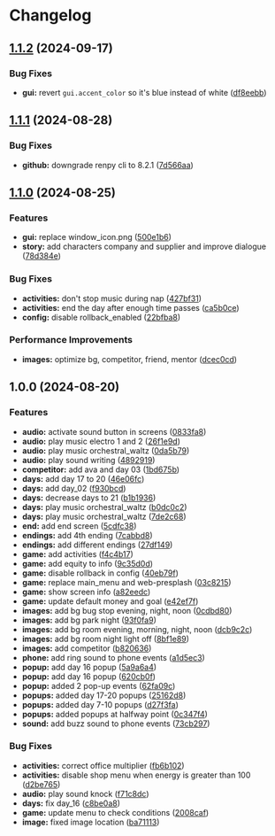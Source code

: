 # Changelog

## [1.1.2](https://github.com/remarkablegames/built-to-scale/compare/v1.1.1...v1.1.2) (2024-09-17)


### Bug Fixes

* **gui:** revert `gui.accent_color` so it's blue instead of white ([df8eebb](https://github.com/remarkablegames/built-to-scale/commit/df8eebbee7c474da36cf74311808c063ccfe7d1d))

## [1.1.1](https://github.com/remarkablegames/built-to-scale/compare/v1.1.0...v1.1.1) (2024-08-28)

### Bug Fixes

* **github:** downgrade renpy cli to 8.2.1 ([7d566aa](https://github.com/remarkablegames/built-to-scale/commit/7d566aad89c9d56351a035434d9cd34c3b9ac67f))

## [1.1.0](https://github.com/remarkablegames/built-to-scale/compare/v1.0.0...v1.1.0) (2024-08-25)

### Features

* **gui:** replace window_icon.png ([500e1b6](https://github.com/remarkablegames/built-to-scale/commit/500e1b6d2e1473723a38e343dea060ea9fd28105))
* **story:** add characters company and supplier and improve dialogue ([78d384e](https://github.com/remarkablegames/built-to-scale/commit/78d384ee97bcc361f3e70e11b6ad747adfcee5e7))

### Bug Fixes

* **activities:** don't stop music during nap ([427bf31](https://github.com/remarkablegames/built-to-scale/commit/427bf316e540adc368fb1444c9fda0ffffb2d5df))
* **activities:** end the day after enough time passes ([ca5b0ce](https://github.com/remarkablegames/built-to-scale/commit/ca5b0ce7695c15268c3a4cc080a7d4578db74eb9))
* **config:** disable rollback_enabled ([22bfba8](https://github.com/remarkablegames/built-to-scale/commit/22bfba80adb9b76c0023ec893d6bb4bb62594491))

### Performance Improvements

* **images:** optimize bg, competitor, friend, mentor ([dcec0cd](https://github.com/remarkablegames/built-to-scale/commit/dcec0cdb1c1b275652d0fdcbae32c16780e62298))

## 1.0.0 (2024-08-20)

### Features

- **audio:** activate sound button in screens ([0833fa8](https://github.com/remarkablegames/built-to-scale/commit/0833fa895bd1f292c097c6bb60ebec19ad143b0d))
- **audio:** play music electro 1 and 2 ([26f1e9d](https://github.com/remarkablegames/built-to-scale/commit/26f1e9dddfb77ad9bdb91e0d421c7a500eb8875a))
- **audio:** play music orchestral_waltz ([0da5b79](https://github.com/remarkablegames/built-to-scale/commit/0da5b79f129d6370182a42d40a94f71cdfa995ea))
- **audio:** play sound writing ([4892919](https://github.com/remarkablegames/built-to-scale/commit/48929191e0236d0279080a718be449bdf6feffcf))
- **competitor:** add ava and day 03 ([1bd675b](https://github.com/remarkablegames/built-to-scale/commit/1bd675bb68a1d11082ff6e8812422329f8cf37ee))
- **days:** add day 17 to 20 ([46e06fc](https://github.com/remarkablegames/built-to-scale/commit/46e06fc44e66ff97825f568ad766a34685dfd8d6))
- **days:** add day_02 ([f930bcd](https://github.com/remarkablegames/built-to-scale/commit/f930bcdd7b970ca16c6cc426e944731c507bc4b2))
- **days:** decrease days to 21 ([b1b1936](https://github.com/remarkablegames/built-to-scale/commit/b1b1936df3cc41ebb5b679166bd309f493c9c129))
- **days:** play music orchestral_waltz ([b0dc0c2](https://github.com/remarkablegames/built-to-scale/commit/b0dc0c2a056f31a2e269cafdce743e5608a25e05))
- **days:** play music orchestral_waltz ([7de2c68](https://github.com/remarkablegames/built-to-scale/commit/7de2c68c7ca697ca350b58b90160a346dde4a6ab))
- **end:** add end screen ([5cdfc38](https://github.com/remarkablegames/built-to-scale/commit/5cdfc384e19dfc1229d0f66c384c15af27bc7711))
- **endings:** add 4th ending ([7cabbd8](https://github.com/remarkablegames/built-to-scale/commit/7cabbd82236778e67fbcfb4b3db148e3213a01d5))
- **endings:** add different endings ([27df149](https://github.com/remarkablegames/built-to-scale/commit/27df149b1180341bf7e7631d5d0b5e12620df2cc))
- **game:** add activities ([f4c4b17](https://github.com/remarkablegames/built-to-scale/commit/f4c4b174351e89b87c8a1ddd83b4480e375aac16))
- **game:** add equity to info ([9c35d0d](https://github.com/remarkablegames/built-to-scale/commit/9c35d0d2a464c254a8c28cac166e0b55bc50f7da))
- **game:** disable rollback in config ([40eb79f](https://github.com/remarkablegames/built-to-scale/commit/40eb79f05587ae6d6876f26fe806a59d2b72182d))
- **game:** replace main_menu and web-presplash ([03c8215](https://github.com/remarkablegames/built-to-scale/commit/03c821551d0729a1dd73bd9dccd19aed763a91a8))
- **game:** show screen info ([a82eedc](https://github.com/remarkablegames/built-to-scale/commit/a82eedcfbe3a92927a47477fff0170a943f5ea43))
- **game:** update default money and goal ([e42ef7f](https://github.com/remarkablegames/built-to-scale/commit/e42ef7fd5d8862d6e5ca8a4c64a511ab451b1de6))
- **images:** add bg bug stop evening, night, noon ([0cdbd80](https://github.com/remarkablegames/built-to-scale/commit/0cdbd80d571bb50bb9aa26ef9349708db5c6cd68))
- **images:** add bg park night ([93f0fa9](https://github.com/remarkablegames/built-to-scale/commit/93f0fa96aa55cd05a1022bd1f5c13e834927a4b2))
- **images:** add bg room evening, morning, night, noon ([dcb9c2c](https://github.com/remarkablegames/built-to-scale/commit/dcb9c2cebd8ddc9026a6d443e96cf100c10d2cc8))
- **images:** add bg room night light off ([8bf1e89](https://github.com/remarkablegames/built-to-scale/commit/8bf1e894357ecc0f647b3e35b065b03b8b685b3a))
- **images:** add competitor ([b820636](https://github.com/remarkablegames/built-to-scale/commit/b8206364d7d0868b0606f662e923cc5fcd5264b5))
- **phone:** add ring sound to phone events ([a1d5ec3](https://github.com/remarkablegames/built-to-scale/commit/a1d5ec386e568e17ca8bfbea39a0b5730e0f0d39))
- **popup:** add day 16 popup ([5a9a6a4](https://github.com/remarkablegames/built-to-scale/commit/5a9a6a4d3f78750b9305b71f65b6577cf9b96abd))
- **popup:** add day 16 popup ([620cb0f](https://github.com/remarkablegames/built-to-scale/commit/620cb0f491ca841ec6c5bee794acf603b2e889c5))
- **popup:** added 2 pop-up events ([62fa09c](https://github.com/remarkablegames/built-to-scale/commit/62fa09ccb8248607ac7d3033a0f1b9342082bdcb))
- **popups:** added day 17-20 popups ([25162d8](https://github.com/remarkablegames/built-to-scale/commit/25162d8ef681de8dbe17e01dc8ce0cd1bafb8a22))
- **popups:** added day 7-10 popups ([d27f3fa](https://github.com/remarkablegames/built-to-scale/commit/d27f3fa38152d9f62153424413845df351da411e))
- **popups:** added popups at halfway point ([0c347f4](https://github.com/remarkablegames/built-to-scale/commit/0c347f4bf680bff7319c286f04d2850d28729124))
- **sound:** add buzz sound to phone events ([73cb297](https://github.com/remarkablegames/built-to-scale/commit/73cb297710b6f0b3f73e46a49a5d796bd88c3bc3))

### Bug Fixes

- **activities:** correct office multiplier ([fb6b102](https://github.com/remarkablegames/built-to-scale/commit/fb6b1028695237f898c623fc3a117678ab27f646))
- **activities:** disable shop menu when energy is greater than 100 ([d2be765](https://github.com/remarkablegames/built-to-scale/commit/d2be765c982343629fca82e6bc062d5379b36d11))
- **audio:** play sound knock ([f71c8dc](https://github.com/remarkablegames/built-to-scale/commit/f71c8dc26cbab7fc39bd0dc5a1cedca8063161d9))
- **days:** fix day_16 ([c8be0a8](https://github.com/remarkablegames/built-to-scale/commit/c8be0a81b9f7539e2272e63305f5e8c804b3ab3b))
- **game:** update menu to check conditions ([2008caf](https://github.com/remarkablegames/built-to-scale/commit/2008caf8f6d10a174378446efd103329e72c4a82))
- **image:** fixed image location ([ba71113](https://github.com/remarkablegames/built-to-scale/commit/ba7111369a1ca179050d222ca3f6ca7f283b3996))
